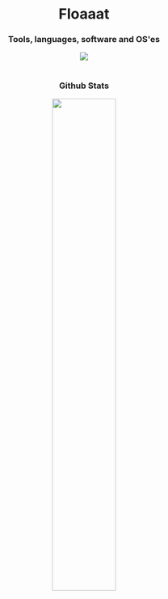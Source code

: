 <h1 align="center">Floaaat</h1>

<h3 align="center">Tools, languages, software and OS'es</h2>
<div align="center">
    <img src="https://skillicons.dev/icons?i=py,fastapi,rust,html,css,lua,bash,markdown,sqlite,git,github,replit,neovim,vscode,pycharm,arch,ubuntu,raspberrypi&perline=9" />
</div>
<h1></h1>

<h3 align="center">Github Stats</h2>
<div align="center">
    <img style="width: 50%" src="https://github-readme-stats.vercel.app/api/top-langs/?username=floaaat&layout=compact&title_color=b7bdf8&bg_color=363a4f&text_color=b7bdf8&border_radius=10&border_color=939ab7" />
</div>
<h1></h1>
